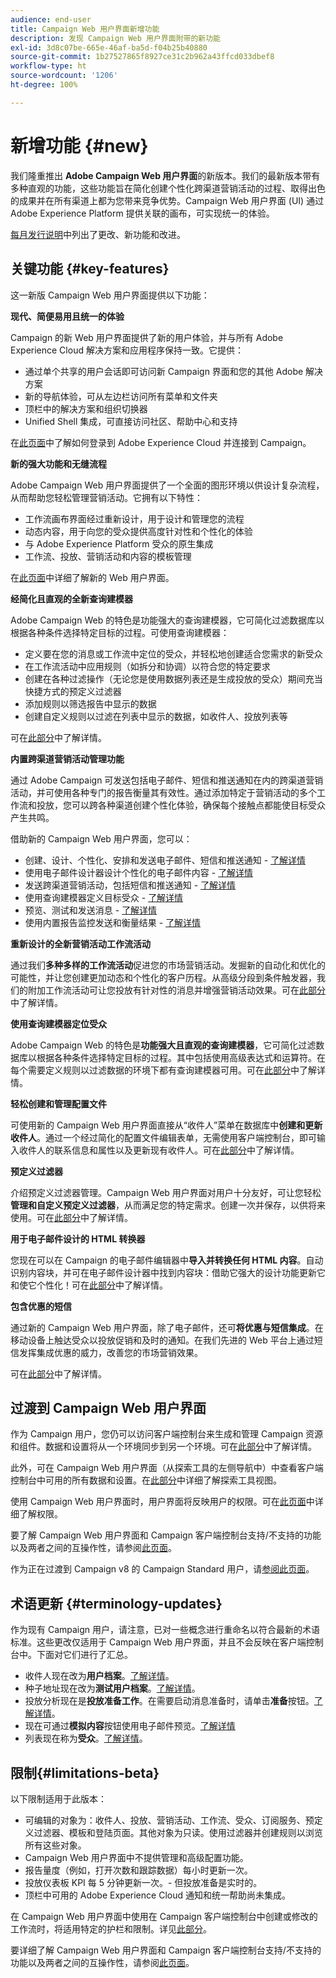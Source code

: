 ```yaml
---
audience: end-user
title: Campaign Web 用户界面新增功能
description: 发现 Campaign Web 用户界面附带的新功能
exl-id: 3d8c07be-665e-46af-ba5d-f04b25b40880
source-git-commit: 1b27527865f8927ce31c2b962a43ffcd033dbef8
workflow-type: ht
source-wordcount: '1206'
ht-degree: 100%

---
```



# 新增功能 {#new}

我们隆重推出 **Adobe Campaign Web 用户界面**&#x200B;的新版本。我们的最新版本带有多种直观的功能，这些功能旨在简化创建个性化跨渠道营销活动的过程、取得出色的成果并在所有渠道上都为您带来竞争优势。Campaign Web 用户界面 (UI) 通过 Adobe Experience Platform 提供关联的画布，可实现统一的体验。

 [每月发行说明](release-notes.md)中列出了更改、新功能和改进。


## 关键功能 {#key-features}

这一新版 Campaign Web 用户界面提供以下功能：

**现代、简便易用且统一的体验**

Campaign 的新 Web 用户界面提供了新的用户体验，并与所有 Adobe Experience Cloud 解决方案和应用程序保持一致。它提供：

* 通过单个共享的用户会话即可访问新 Campaign 界面和您的其他 Adobe 解决方案
* 新的导航体验，可从左边栏访问所有菜单和文件夹
* 顶栏中的解决方案和组织切换器
* Unified Shell 集成，可直接访问社区、帮助中心和支持

在[此页面](../get-started/connect-to-campaign.md)中了解如何登录到 Adobe Experience Cloud 并连接到 Campaign。


**新的强大功能和无缝流程**

Adobe Campaign Web 用户界面提供了一个全面的图形环境以供设计复杂流程，从而帮助您轻松管理营销活动。它拥有以下特性：

* 工作流画布界面经过重新设计，用于设计和管理您的流程
* 动态内容，用于向您的受众提供高度针对性和个性化的体验
* 与 Adobe Experience Platform 受众的原生集成
* 工作流、投放、营销活动和内容的模板管理

在[此页面](../get-started/user-interface.md)中详细了解新的 Web 用户界面。

**经简化且直观的全新查询建模器**

Adobe Campaign Web 的特色是功能强大的查询建模器，它可简化过滤数据库以根据各种条件选择特定目标的过程。可使用查询建模器：

* 定义要在您的消息或工作流中定位的受众，并轻松地创建适合您需求的新受众
* 在工作流活动中应用规则（如拆分和协调）以符合您的特定要求
* 创建在各种过滤操作（无论您是使用数据列表还是生成投放的受众）期间充当快捷方式的预定义过滤器
* 添加规则以筛选报告中显示的数据
* 创建自定义规则以过滤在列表中显示的数据，如收件人、投放列表等

可在[此部分](../query/query-modeler-overview.md)中了解详情。


**内置跨渠道营销活动管理功能**

通过 Adobe Campaign 可发送包括电子邮件、短信和推送通知在内的跨渠道营销活动，并可使用各种专门的报告衡量其有效性。通过添加特定于营销活动的多个工作流和投放，您可以跨各种渠道创建个性化体验，确保每个接触点都能使目标受众产生共鸣。

借助新的 Campaign Web 用户界面，您可以：

* 创建、设计、个性化、安排和发送电子邮件、短信和推送通知 - [了解详情](../msg/gs-messages.md)
* 使用电子邮件设计器设计个性化的电子邮件内容 - [了解详情](../email/edit-content.md)
* 发送跨渠道营销活动，包括短信和推送通知 - [了解详情](../workflows/activities/channels.md)
* 使用查询建模器定义目标受众 - [了解详情](../audience/about-recipients.md)
* 预览、测试和发送消息 - [了解详情](../monitor/prepare-send.md)
* 使用内置报告监控发送和衡量结果 - [了解详情](../reporting/delivery-reports.md)



**重新设计的全新营销活动工作流活动**

通过我们&#x200B;**多种多样的工作流活动**&#x200B;促进您的市场营销活动。发掘新的自动化和优化的可能性，并让您创建更加动态和个性化的客户历程。从高级分段到条件触发器，我们的附加工作流活动可让您投放有针对性的消息并增强营销活动效果。可在[此部分](../workflows/gs-workflows.md)中了解详情。


**使用查询建模器定位受众**

Adobe Campaign Web 的特色是&#x200B;**功能强大且直观的查询建模器**，它可简化过滤数据库以根据各种条件选择特定目标的过程。其中包括使用高级表达式和运算符。在每个需要定义规则以过滤数据的环境下都有查询建模器可用。可在[此部分](../query/query-modeler-overview.md)中了解详情。

**轻松创建和管理配置文件**

可使用新的 Campaign Web 用户界面直接从“收件人”菜单在数据库中&#x200B;**创建和更新收件人**。通过一个经过简化的配置文件编辑表单，无需使用客户端控制台，即可输入收件人的联系信息和属性以及更新现有收件人。可在[此部分](../audience/about-recipients.md)中了解详情。

<!--
* Adobe Experience Manager (AEM) Integration
    
    With our AEM integration extended to web UI, you can easily manage assets and synchronize full HTML templates, empowering you to create captivating digital experiences without any hassle. 
    
    Elevate and streamline your content management capabilities on the web UI with this integration to boost productivity.
-->
<!--
* **Gen AI for Email content**

    Say goodbye to manual content creation and hello to efficient, data-driven campaigns with the power of Gen AI.  Our Gen AI technology utilizes advanced algorithms to **generate highly engaging and personalized content**. Drive higher open rates, click-through rates, and conversions with Gen AI's intelligent content generation. Stay ahead of the competition and elevate your email marketing game with Gen AI on email content.

    Learn more in [this section](../email/generative-gs.md).
-->
<!--
**AI-powered Contextual Help**

Ask questions and find guidance directly from the product user interface. The new **AI-powered Contextual Help** helps you learn and grow your expertise on new Campaign features. Based on the latest product documentation, it assists you to find help and get step-by-step guidance instantly, as you are building your use cases. This feature is currently available in Beta, for a limited set of users. Learn more in [this section](../get-started/using-ai.md).-->

**预定义过滤器**

介绍预定义过滤器管理。Campaign Web 用户界面对用户十分友好，可让您轻松&#x200B;**管理和自定义预定义过滤器**，从而满足您的特定需求。创建一次并保存，以供将来使用。可在[此部分](../get-started/predefined-filters.md)中了解详情。

**用于电子邮件设计的 HTML 转换器**

您现在可以在 Campaign 的电子邮件编辑器中&#x200B;**导入并转换任何 HTML 内容**。自动识别内容块，并可在电子邮件设计器中找到内容块：借助它强大的设计功能更新它和使它个性化！可在[此部分](../email/existing-content.md)中了解详情。


**包含优惠的短信**

通过新的 Campaign Web 用户界面，除了电子邮件，还可&#x200B;**将优惠与短信集成**。在移动设备上触达受众以投放促销和及时的通知。在我们先进的 Web 平台上通过短信发挥集成优惠的威力，改善您的市场营销效果。

可在[此部分](../msg/offers.md)中了解详情。

## 过渡到 Campaign Web 用户界面

作为 Campaign 用户，您仍可以访问客户端控制台来生成和管理 Campaign 资源和组件。数据和设置将从一个环境同步到另一个环境。可在[此部分](../get-started/get-started.md#ac-client)中了解详情。

此外，可在 Campaign Web 用户界面（从探索工具的左侧导航中）中查看客户端控制台中可用的所有数据和设置。在[此部分](../get-started/user-interface.md#user-interface-explorer)中详细了解探索工具视图。

使用 Campaign Web 用户界面时，用户界面将反映用户的权限。可在[此页面](../get-started/permissions.md)中详细了解权限。

要了解 Campaign Web 用户界面和 Campaign 客户端控制台支持/不支持的功能以及两者之间的互操作性，请参阅[此页面](../get-started/capability-matrix.md)。

作为正在过渡到 Campaign v8 的 Campaign Standard 用户，请[参阅此页面](../rn/acs-migration.md)。

## 术语更新 {#terminology-updates}

作为现有 Campaign 用户，请注意，已对一些概念进行重命名以符合最新的术语标准。这些更改仅适用于 Campaign Web 用户界面，并且不会反映在客户端控制台中。下面对它们进行了汇总。

* 收件人现在改为&#x200B;**用户档案**。[了解详情](../audience/gs-audiences-recipients.md)。
* 种子地址现在改为&#x200B;**测试用户档案**。[了解详情](../preview-test/test-deliveries.md)。
* 投放分析现在是&#x200B;**投放准备工作**。在需要启动消息准备时，请单击&#x200B;**准备**&#x200B;按钮。[了解详情](../monitor/prepare-send.md)。
* 现在可通过&#x200B;**模拟内容**&#x200B;按钮使用电子邮件预览。[了解详情](../preview-test/preview-test.md)
* 列表现在称为&#x200B;**受众**。[了解详情](../audience/gs-audiences-recipients.md)。

## 限制{#limitations-beta}

以下限制适用于此版本：

* 可编辑的对象为：收件人、投放、营销活动、工作流、受众、订阅服务、预定义过滤器、模板和登陆页面。其他对象为只读。使用过滤器并创建规则以浏览所有这些对象。
* Campaign Web 用户界面中不提供管理和高级配置功能。
* 报告量度（例如，打开次数和跟踪数据）每小时更新一次。
* 投放仪表板 KPI 每 5 分钟更新一次。- 但投放准备是实时的。
* 顶栏中可用的 Adobe Experience Cloud 通知和统一帮助尚未集成。

在 Campaign Web 用户界面中使用在 Campaign 客户端控制台中创建或修改的工作流时，将适用特定的护栏和限制。详见[此部分](../get-started/guardrails.md)。

要详细了解 Campaign Web 用户界面和 Campaign 客户端控制台支持/不支持的功能以及两者之间的互操作性，请参阅[此页面](../get-started/capability-matrix.md)。
